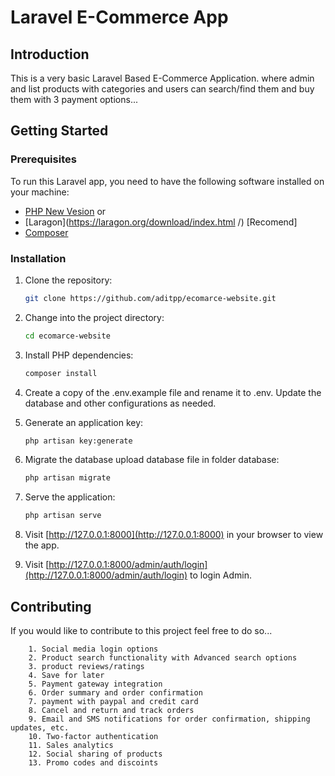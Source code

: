 # Laravel E-Commerce App

## Introduction

This is a very basic Laravel Based E-Commerce Application. where admin and list products with categories and users can search/find them and buy them with 3 payment options...

## Getting Started

### Prerequisites

To run this Laravel app, you need to have the following software installed on your machine:

-   [PHP New Vesion](https://www.php.net/) or
-   [Laragon](https://laragon.org/download/index.html /) [Recomend]
-   [Composer](https://getcomposer.org/)

### Installation

1. Clone the repository:
    ```bash
    git clone https://github.com/aditpp/ecomarce-website.git
    ```
2. Change into the project directory:

    ```bash
    cd ecomarce-website
    ```

3. Install PHP dependencies:
    ```bash
    composer install
    ```
4. Create a copy of the .env.example file and rename it to .env. Update the database and other configurations as needed.
5. Generate an application key:
    ```bash
    php artisan key:generate
    ```
6. Migrate the database upload database file in folder database:
    ```bash
    php artisan migrate
    ```
7. Serve the application:
    ```bash
    php artisan serve
    ```
8. Visit [http://127.0.0.1:8000](http://127.0.0.1:8000) in your browser to view the app.
9. Visit [http://127.0.0.1:8000/admin/auth/login](http://127.0.0.1:8000/admin/auth/login) to login Admin.

## Contributing

If you would like to contribute to this project feel free to do so...

        1. Social media login options
        2. Product search functionality with Advanced search options
        3. product reviews/ratings
        4. Save for later
        5. Payment gateway integration
        6. Order summary and order confirmation
        7. payment with paypal and credit card
        8. Cancel and return and track orders
        9. Email and SMS notifications for order confirmation, shipping updates, etc.
        10. Two-factor authentication
        11. Sales analytics
        12. Social sharing of products
        13. Promo codes and discoints
